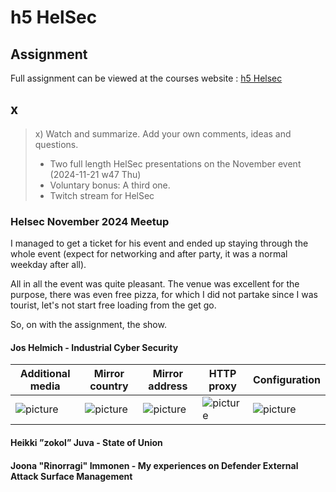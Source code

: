 # h5 HelSec

## Assignment

Full assignment can be viewed at the courses website : [h5 Helsec](https://terokarvinen.com/trust-to-blockchain/#h5-helsec)

## x

>x) Watch and summarize. Add your own comments, ideas and questions.
>
>- Two full length HelSec presentations on the November event (2024-11-21 w47 Thu)
>- Voluntary bonus: A third one.
>- Twitch stream for HelSec

### Helsec November 2024 Meetup

I managed to get a ticket for his event and ended up staying through the whole event (expect for networking and after party, it was a normal weekday after all).

All in all the event was quite pleasant. The venue was excellent for the purpose, there was even free pizza, for which I did not partake since I was tourist, let's not start free loading from the get go.

So, on with the assignment, the show.

#### Jos Helmich - Industrial Cyber Security

| Additional media                                  | Mirror country                                    | Mirror address                                    |  HTTP proxy                                       | Configuration                                     |
| ------------------------------------------------- | ------------------------------------------------- | ------------------------------------------------- | ------------------------------------------------- | ------------------------------------------------- |
| ![picture]()     | ![picture]()     | ![picture]()     | ![picture]()     | ![picture]()     |

#### Heikki ”zokol” Juva - State of Union

#### Joona "Rinorragi" Immonen - My experiences on Defender External Attack Surface Management